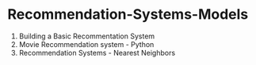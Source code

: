 # Recommendation-Systems-Models
1. Building a Basic Recommentation System
2. Movie Recommendation system - Python
3. Recommendation Systems - Nearest Neighbors
